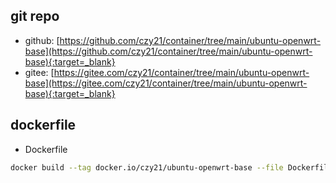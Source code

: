 ## git repo
  - github: [https://github.com/czy21/container/tree/main/ubuntu-openwrt-base](https://github.com/czy21/container/tree/main/ubuntu-openwrt-base){:target=_blank}
  - gitee: [https://gitee.com/czy21/container/tree/main/ubuntu-openwrt-base](https://gitee.com/czy21/container/tree/main/ubuntu-openwrt-base){:target=_blank}
## dockerfile
- Dockerfile
```bash
docker build --tag docker.io/czy21/ubuntu-openwrt-base --file Dockerfile . --pull
```